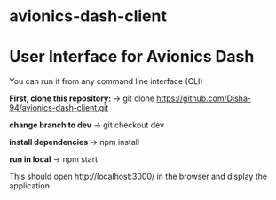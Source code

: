 
# avionics-dash-client
User Interface for Avionics Dash
=======

You can run it from any command line interface (CLI)

**First, clone this repository:**
-> git clone https://github.com/Disha-94/avionics-dash-client.git

**change branch to dev**
-> git checkout dev

**install dependencies**
-> npm install

**run in local**
-> npm start

This should open http://localhost:3000/ in the browser and display the application
